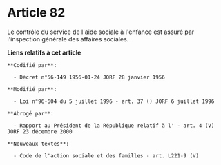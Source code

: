 # Article 82

Le contrôle du service de l'aide sociale à l'enfance est assuré par l'inspection générale des affaires sociales.

**Liens relatifs à cet article**

	**Codifié par**:

	  - Décret n°56-149 1956-01-24 JORF 28 janvier 1956

	**Modifié par**:

	  - Loi n°96-604 du 5 juillet 1996 - art. 37 () JORF 6 juillet 1996

	**Abrogé par**:

	  - Rapport au Président de la République relatif à l' - art. 4 (V) JORF 23 décembre 2000

	**Nouveaux textes**:

	  - Code de l'action sociale et des familles - art. L221-9 (V)
